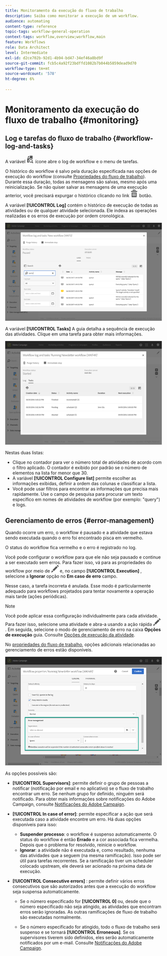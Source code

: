 ```yaml
---
title: Monitoramento da execução do fluxo de trabalho
description: Saiba como monitorar a execução de um workflow.
audience: automating
content-type: reference
topic-tags: workflow-general-operation
context-tags: workflow,overview;workflow,main
feature: Workflows
role: Data Architect
level: Intermediate
exl-id: d2ce702b-92d1-4b94-bd47-34ef46a8bd9f
source-git-commit: fcb5c4a92f23bdffd1082b7b044b5859dead9d70
workflow-type: tm+mt
source-wordcount: '578'
ht-degree: 6%

---
```


# Monitoramento da execução do fluxo de trabalho {#monitoring}

## Log e tarefas do fluxo de trabalho {#workflow-log-and-tasks}

A variável ![](assets/printpreview_darkgrey-24px.png) ícone abre o log de workflow e o menu de tarefas.

O histórico do workflow é salvo pela duração especificada nas opções de execução do workflow (consulte [Propriedades do fluxo de trabalho](../../automating/using/managing-execution-options.md)). Durante essa duração, todas as mensagens são salvas, mesmo após uma reinicialização. Se não quiser salvar as mensagens de uma execução anterior, você precisará expurgar o histórico clicando no link ![](assets/delete_darkgrey-24px.png) botão.

A variável **[!UICONTROL Log]** contém o histórico de execução de todas as atividades ou de qualquer atividade selecionada. Ele indexa as operações realizadas e os erros de execução por ordem cronológica.

![](assets/wkf_execution_4.png)

A variável **[!UICONTROL Tasks]** A guia detalha a sequência de execução das atividades. Clique em uma tarefa para obter mais informações.

![](assets/wkf_execution_5.png)

Nestas duas listas:

* Clique no contador para ver o número total de atividades de acordo com o filtro aplicado. O contador é exibido por padrão se o número de elementos na lista for menor que 30.
* A variável **[!UICONTROL Configure list]** permite escolher as informações exibidas, definir a ordem das colunas e classificar a lista.
* Você pode usar filtros para encontrar as informações que precisa mais rapidamente. Use o campo de pesquisa para procurar um texto específico em nomes de atividades de workflow (por exemplo: &quot;query&quot;) e logs.

## Gerenciamento de erros {#error-management}

Quando ocorre um erro, o workflow é pausado e a atividade que estava sendo executada quando o erro foi encontrado pisca em vermelho.

O status do workflow fica vermelho e o erro é registrado no log.

Você pode configurar o workflow para que ele não seja pausado e continue a ser executado sem erros. Para fazer isso, vá para as propriedades do workflow por meio de ![](assets/edit_darkgrey-24px.png) e, no campo **[!UICONTROL Execution]** , selecione a **Ignorar** opção no **Em caso de erro** campo.

Nesse caso, a tarefa incorreta é anulada. Esse modo é particularmente adequado para workflows projetados para tentar novamente a operação mais tarde (ações periódicas).

>[!NOTE]
>
>Você pode aplicar essa configuração individualmente para cada atividade. Para fazer isso, selecione uma atividade e abra-a usando a ação rápida ![](assets/edit_darkgrey-24px.png). Em seguida, selecione o modo de gerenciamento de erro na caixa **Opções de execução** guia. Consulte [Opções de execução da atividade](../../automating/using/activity-properties.md).

No [propriedades do fluxo de trabalho](../../automating/using/managing-execution-options.md), opções adicionais relacionadas ao gerenciamento de erros estão disponíveis.

![](assets/wkf_execution_error.png)

As opções possíveis são:

* **[!UICONTROL Supervisors]**: permite definir o grupo de pessoas a notificar (notificação por email e no aplicativo) se o fluxo de trabalho encontrar um erro. Se nenhum grupo for definido, ninguém será notificado. Para obter mais informações sobre notificações do Adobe Campaign, consulte [Notificações do Adobe Campaign](../../administration/using/sending-internal-notifications.md).

* **[!UICONTROL In case of error]**: permite especificar a ação que será executada caso a atividade encontre um erro. Há duas opções disponíveis para isso:

   * **Suspender processo**: o workflow é suspenso automaticamente. O status do workflow é então **Errado** e a cor associada fica vermelha. Depois que o problema for resolvido, reinicie o workflow.
   * **Ignorar**: a atividade não é executada e, como resultado, nenhuma das atividades que a seguem (na mesma ramificação). Isso pode ser útil para tarefas recorrentes. Se a ramificação tiver um scheduler colocado upstream, ele deverá ser acionado na próxima data de execução.

* **[!UICONTROL Consecutive errors]** : permite definir vários erros consecutivos que são autorizados antes que a execução do workflow seja suspensa automaticamente.

   * Se o número especificado for **[!UICONTROL 0]** ou, desde que o número especificado não seja atingido, as atividades que encontram erros serão ignoradas. As outras ramificações de fluxo de trabalho são executadas normalmente.

   * Se o número especificado for atingido, todo o fluxo de trabalho será suspenso e se tornará **[!UICONTROL Erroneous]**. Se os supervisores tiverem sido definidos, eles serão automaticamente notificados por um e-mail. Consulte [Notificações do Adobe Campaign](../../administration/using/sending-internal-notifications.md).
